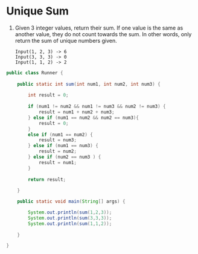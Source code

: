 # Unique Sum

1. Given 3 integer values, return their sum. If one value is the same as another value, they do not count towards the sum. In other words, only return the sum of unique numbers given.

	```
	Input(1, 2, 3) -> 6
 	Input(3, 3, 3) -> 0
 	Input(1, 1, 2) -> 2
	```

 
```java
public class Runner {
	
	public static int sum(int num1, int num2, int num3) {
		
		int result = 0;
		
		if (num1 != num2 && num1 != num3 && num2 != num3) {
			result = num1 + num2 + num3;
		} else if (num1 == num2 && num2 == num3){
			result = 0;
		}	
		else if (num1 == num2) {
			result = num3;
		} else if (num1 == num3) {
			result = num2;
		} else if (num2 == num3 ) {
			result = num1;
		}
		
		return result;
		
	}

	public static void main(String[] args) {

		System.out.println(sum(1,2,3));
		System.out.println(sum(3,3,3));
		System.out.println(sum(1,1,2));
		
	}

}
```